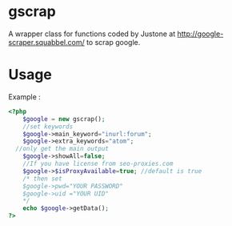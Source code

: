 gscrap
======

A wrapper class for functions coded by Justone at http://google-scraper.squabbel.com/ to scrap google.

Usage
=====
Example :
```php
<?php
    $google = new gscrap();
    //set keywords
    $google->main_keyword="inurl:forum";
    $google->extra_keywords="atom";
  //only get the main output
    $google->showAll=false;
	//If you have license from seo-proxies.com
    $google->$isProxyAvailable=true; //default is true
	/* then set
	$google->pwd="YOUR PASSWORD"
	$google->uid ="YOUR UID"
	*/
    echo $google->getData();
?>
```

